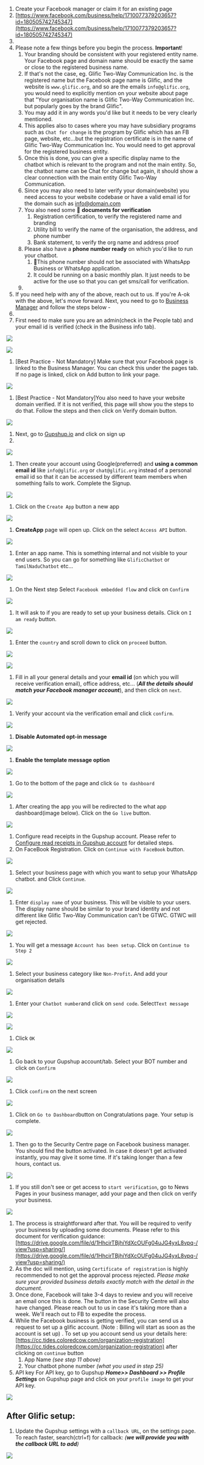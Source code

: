 1. Create your Facebook manager or claim it for an existing page
1. [https://www.facebook.com/business/help/1710077379203657?id=180505742745347](https://www.facebook.com/business/help/1710077379203657?id=180505742745347)
1. 
1. Please note a few things before you begin the process. **Important**!
    1. Your branding should be consistent with your registered entity name. Your Facebook page and domain name should be exactly the same or close to the registered business name.
    1. If  that&#39;s not the case, eg. Glific Two-Way Communication Inc. is the registered name but the Facebook page name is Glific, and the website is `www.glific.org`, and so are the emails `info@glific.org`, you would need to explicitly mention on your website about page that &quot;Your organisation name is Glific Two-Way Communication Inc. but popularly goes by the brand Glific&quot;.
    1. You may add it in any words you&#39;d like but it needs to be very clearly mentioned.
    1. This applies also to cases where you may have subsidiary programs such as `Chat for change` is the program by Glific which has an FB page, website, etc…but the registration certificate is in the name of Glific Two-Way Communication Inc. You would need to get approval for the registered business entity. 
    1. Once this is done, you can give a specific display name to the chatbot which is relevant to the program and not the main entity. So, the chatbot name can be Chat for change but again, it should show a clear connection with the main entity Glific Two-Way Communication.
    1. Since you may also need to later verify your domain(website) you need access to your website codebase or have a valid email id for the domain such as info@domain.com 
    1. You also need some 📄 **documents for verification**  
        1. Registration certification, to verify the registered name and branding
        1. Utility bill to verify the name of the organisation, the address, and phone number
        1. Bank statement, to verify the org name and address proof
    1. Please also have a **phone number ready** on which you&#39;d like to run your chatbot. 
        1. 🚨This phone number should not be associated with WhatsApp Business or WhatsApp application.
        1. It could be running on a basic monthly plan. It just needs to be active for the use so that you can get sms/call for verification.
    1. 
1. If you need help with any of the above, reach out to us. If you&#39;re A-ok with the above, let&#39;s move forward. Next, you need to go to [Business Manager](https://business.facebook.com/settings/) and follow the steps below - 
1. 
1. First need to make sure you are an admin(check in the People tab) and your email id is verified (check in the Business info tab).

![](https://static.slab.com/prod/uploads/8k89m6if/posts/images/FNn9EmFGd_Jth_hgVnjqqJiT.png)

![](https://static.slab.com/prod/uploads/8k89m6if/posts/images/hYnZcu78-RPIIFKw-vx_bZJv.png)

1. [Best Practice - Not Mandatory] Make sure that your Facebook page is linked to the Business Manager. You can check this under the pages tab. If no page is linked, click on Add button to link your page.

![](https://static.slab.com/prod/uploads/8k89m6if/posts/images/cS7pd3W5suPbSzP_AvbBs_-8.png)

1. [Best Practice - Not Mandatory]You also need to have your website domain verified. If it is not verified, this page will show you the steps to do that.  Follow the steps and then click on Verify domain button. 

![](https://static.slab.com/prod/uploads/8k89m6if/posts/images/_kryms7hhcPs-jB-TQWTu7aA.png)

1. Next, go to [Gupshup.io](https://www.gupshup.io/) and click on sign up
1. 

![](https://static.slab.com/prod/uploads/8k89m6if/posts/images/7IMfgm4q-acCArPldkFJJiKO.png)

1. Then create your account using Google(preferred) and **using a common email id** like `info@glific.org` or `chat@glific.org` instead of a personal email id so that it can be accessed by different team members when something fails to work. Complete the Signup.

![](https://static.slab.com/prod/uploads/8k89m6if/posts/images/QRb8A41urza7XycTaZ4QDt-X.png)

1. Click on the `Create App` button a new app

![](https://static.slab.com/prod/uploads/8k89m6if/posts/images/A5jIAKqMuK9fs88C1YRtBFSW.png)

1. **CreateApp** page will open up. Click on the select `Access API` button.

![](https://static.slab.com/prod/uploads/8k89m6if/posts/images/hXbzoTiMWMeM-_ig6Iqsm4d-.png)

1. Enter an app name. This is something internal and not visible to your end users. So you can go for something like `GlificChatbot` or `TamilNaduChatbot` etc… 

![](https://static.slab.com/prod/uploads/8k89m6if/posts/images/7kNrxXwUqG_SSz5mowG2OvRj.png)

1. On the Next step Select `Facebook embedded flow` and click on `Confirm`

![](https://static.slab.com/prod/uploads/8k89m6if/posts/images/P_7_WeC-ou6wcO0bvvnd2vq-.png)

1. It will ask to if you are ready to set up your business details. Click on `I am ready` button.

![](https://static.slab.com/prod/uploads/8k89m6if/posts/images/COOSqzC8lPmPW89twVGAsRCe.png)

1. Enter the `country` and scroll down to click on `proceed` button.

![](https://static.slab.com/prod/uploads/8k89m6if/posts/images/lEaxSDQvOgr6JMZQzOBvTuWs.png)

![](https://static.slab.com/prod/uploads/8k89m6if/posts/images/zdk0DupviVY4HiMU65BMowuV.png)

1. Fill in all your general details and your **email id** (on which you will receive verification email), office address, etc... (**_All the details should match your Facebook manager account_**), and then click on `next`.

![](https://static.slab.com/prod/uploads/8k89m6if/posts/images/x6-Ab5UDDMunzJWs8lt7yXT8.png)

1. Verify your account via the verification email and click `confirm`.

![](https://static.slab.com/prod/uploads/8k89m6if/posts/images/Rl_xF8TXSYPwGK9ONSSrYrXK.png)

1. **Disable Automated opt-in message** 

![](https://static.slab.com/prod/uploads/8k89m6if/posts/images/7W_vlHOn0KBi77zjUs8EYX6L.png)

1. **Enable the template message option**

![](https://static.slab.com/prod/uploads/8k89m6if/posts/images/rQANScnsEcZATFaNUUYQsamm.png)

1. Go to the bottom of the page and click `Go to dashboard`

![](https://static.slab.com/prod/uploads/8k89m6if/posts/images/FBBssW1Sn3GQAoK4hGSzIwxj.png)

1. After creating the app you will be redirected to the what app dashboard(image below). Click on the `Go live` button.

![](https://static.slab.com/prod/uploads/8k89m6if/posts/images/lmrkJuESqsTr0GGCnUI1y-6p.png)

1. Configure read receipts in the Gupshup account. Please refer to [Configure read receipts in Gupshup account](https://glific.slab.com/posts/20-configure-read-receipts-in-gupshup-account-2k0ivkgk) for detailed steps.  
1. On FaceBook Registration. Click on `Continue with FaceBook` button.

![](https://static.slab.com/prod/uploads/8k89m6if/posts/images/Pv3QXgmDBYA8BXr95_m6uKS2.png)

1. Select your business page with which you want to setup your WhatsApp chatbot. and Click `Continue`.

![](https://static.slab.com/prod/uploads/8k89m6if/posts/images/Aflj7wW9fsPRZ-zoYdTN54ln.png)

1. Enter `display name` of your business. This will be visible to your users. The display name should be similar to your brand identity and not different like Glific Two-Way Communication can&#39;t be GTWC. GTWC will get rejected.

![](https://static.slab.com/prod/uploads/8k89m6if/posts/images/TI1dr0GSySyufmplchQw3zbp.png)

1. You will get a message `Account has been setup`. Click on `Continue to Step 2`

![](https://static.slab.com/prod/uploads/8k89m6if/posts/images/5U4X4H0L5isGuLRP2EWJHW1t.png)

1. Select your business category like `Non-Profit`**.** And add your organisation details

![](https://static.slab.com/prod/uploads/8k89m6if/posts/images/q1lUiM5LLdO4u4c8bhkEd4UB.png)

1. Enter your `Chatbot number`and click on `send code`. Select`Text message`

![](https://static.slab.com/prod/uploads/8k89m6if/posts/images/1K0au0bFqKMhJyaobhuG7oZF.png)

![](https://static.slab.com/prod/uploads/8k89m6if/posts/images/UYbUtuXN7px0KVA5TezMSeFj.png)

1. Click `OK`

![](https://static.slab.com/prod/uploads/8k89m6if/posts/images/zrmsNgVpQA8-tKcdkRXYmtZw.png)

1. Go back to your Gupshup account/tab. Select your BOT number and click on `Confirm`

![](https://static.slab.com/prod/uploads/8k89m6if/posts/images/ylVkC4KdL8y7M0MvOct7sToG.png)

1. Click `confirm` on the next screen

![](https://static.slab.com/prod/uploads/8k89m6if/posts/images/--1KHykAI1pgQ3mdbSe-W1Uk.png)

1. Click on `Go to Dashboard`button on Congratulations page. Your setup is complete.

![](https://static.slab.com/prod/uploads/8k89m6if/posts/images/W8dv_B9bhPHkTec-iK9TNFCk.png)

1. Then go to the Security Centre page on Facebook business manager. You should find the button activated. In case it doesn&#39;t get activated instantly, you may give it some time. If it&#39;s taking longer than a few hours, contact us.

![](https://static.slab.com/prod/uploads/8k89m6if/posts/images/SIHvKeGFPE_ybOZCMHr47KbO.png)

1. If you still don&#39;t see or get access to `start verification`, go to News Pages in your business manager, add your page and then click on verify your business. 

![](https://static.slab.com/prod/uploads/8k89m6if/posts/images/ZzUhaWh1_5Rwcp-seLhlYaS-.png)

1. The process is straightforward after that. You will be required to verify your business by uploading some documents. Please refer to this document for verification guidance: [https://drive.google.com/file/d/1HhcirTBjhiYdXcOUFg04uJG4yxL8vpq-/view?usp=sharing/](https://drive.google.com/file/d/1HhcirTBjhiYdXcOUFg04uJG4yxL8vpq-/view?usp=sharing/)
1. As the doc will mention, using `Certificate of registration` is highly recommended to not get the approval process rejected. _Please make sure your provided business details exactly match with the detail in the document._
1. Once done, Facebook will take 3-4 days to review and you will receive an email once this is done. The button in the Security Centre will also have changed. Please reach out to us in case it&#39;s taking more than a week. We&#39;ll reach out to FB to expedite the process.  
1. While the Facebook business is getting verified, you can send us a request to set up a glific account. (Note : Billing will start as soon as the account is set up) . To set up you account  send us your details here: [https://cc.tides.coloredcow.com/organization-registration](https://cc.tides.coloredcow.com/organization-registration) after clicking on `continue` button
    1. App Name _(see step 11 above)_
    1. Your chatbot phone number _(what you used in step 25)_
1. API key For API key, go to Gupshup **_Home&gt;&gt; Dashboard &gt;&gt; Profile Settings_** on Gupshup page and click on your `profile image` to get your API key.

![](https://static.slab.com/prod/uploads/8k89m6if/posts/images/A2YRmTcHqKbPQZOK2lYf9V9M.png)



## After Glific setup:

1. Update the Gupshup settings with a `callback URL`, on the settings page. To reach faster, search(ctrl+f) for callback: _(_**_we will provide you with the callback URL to add_**_)_

![](https://static.slab.com/prod/uploads/8k89m6if/posts/images/Pj8JPqPCFON3iSWqvyWct_r2.png)
